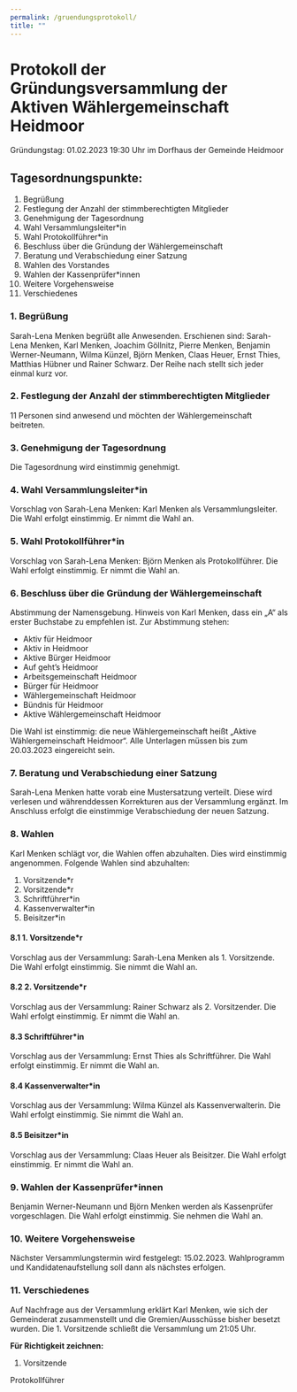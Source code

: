 ```yaml
---
permalink: /gruendungsprotokoll/
title: ""
---
```


# Protokoll der Gründungsversammlung der Aktiven Wählergemeinschaft Heidmoor  
  
Gründungstag: 01.02.2023 19:30 Uhr im Dorfhaus der Gemeinde Heidmoor  
  
## Tagesordnungspunkte:  
1. Begrüßung  
2. Festlegung der Anzahl der stimmberechtigten Mitglieder  
3. Genehmigung der Tagesordnung  
4. Wahl Versammlungsleiter*in  
5. Wahl Protokollführer*in  
6. Beschluss über die Gründung der Wählergemeinschaft  
7. Beratung und Verabschiedung einer Satzung  
8. Wahlen des Vorstandes  
9. Wahlen der Kassenprüfer*innen  
10. Weitere Vorgehensweise  
11. Verschiedenes  
  
### 1. Begrüßung  
Sarah-Lena Menken begrüßt alle Anwesenden. Erschienen sind: Sarah-Lena Menken, Karl Menken, Joachim Göllnitz, Pierre Menken, Benjamin Werner-Neumann, Wilma Künzel, Björn Menken, Claas Heuer, Ernst Thies, Matthias Hübner und Rainer Schwarz. Der Reihe nach stellt sich jeder einmal kurz vor.  
  
### 2. Festlegung der Anzahl der stimmberechtigten Mitglieder  
11 Personen sind anwesend und möchten der Wählergemeinschaft beitreten.  
  
### 3. Genehmigung der Tagesordnung  
Die Tagesordnung wird einstimmig genehmigt.  
  
### 4. Wahl Versammlungsleiter*in  
Vorschlag von Sarah-Lena Menken: Karl Menken als Versammlungsleiter. Die Wahl erfolgt einstimmig. Er nimmt die Wahl an.  
  
### 5. Wahl Protokollführer*in  
Vorschlag von Sarah-Lena Menken: Björn Menken als Protokollführer. Die Wahl erfolgt einstimmig. Er nimmt die Wahl an.  
  
### 6. Beschluss über die Gründung der Wählergemeinschaft  
Abstimmung der Namensgebung. Hinweis von Karl Menken, dass ein „A“ als erster Buchstabe zu empfehlen ist. Zur Abstimmung stehen:  
- Aktiv für Heidmoor  
- Aktiv in Heidmoor  
- Aktive Bürger Heidmoor  
- Auf geht’s Heidmoor  
- Arbeitsgemeinschaft Heidmoor  
- Bürger für Heidmoor  
- Wählergemeinschaft Heidmoor  
- Bündnis für Heidmoor  
- Aktive Wählergemeinschaft Heidmoor  
  
Die Wahl ist einstimmig: die neue Wählergemeinschaft heißt „Aktive Wählergemeinschaft Heidmoor“. Alle Unterlagen müssen bis zum 20.03.2023 eingereicht sein.  
  
### 7. Beratung und Verabschiedung einer Satzung  
Sarah-Lena Menken hatte vorab eine Mustersatzung verteilt. Diese wird verlesen und währenddessen Korrekturen aus der Versammlung ergänzt. Im Anschluss erfolgt die einstimmige Verabschiedung der neuen Satzung.  
  
### 8. Wahlen  
Karl Menken schlägt vor, die Wahlen offen abzuhalten. Dies wird einstimmig angenommen. Folgende Wahlen sind abzuhalten:  
1. Vorsitzende*r  
2. Vorsitzende*r  
3. Schriftführer*in  
4. Kassenverwalter*in  
5. Beisitzer*in  
  
#### 8.1 1. Vorsitzende*r  
Vorschlag aus der Versammlung: Sarah-Lena Menken als 1. Vorsitzende. Die Wahl erfolgt einstimmig. Sie nimmt die Wahl an.  
  
#### 8.2 2. Vorsitzende*r  
Vorschlag aus der Versammlung: Rainer Schwarz als 2. Vorsitzender. Die Wahl erfolgt einstimmig. Er nimmt die Wahl an.  
  
#### 8.3 Schriftführer*in  
Vorschlag aus der Versammlung: Ernst Thies als Schriftführer. Die Wahl erfolgt einstimmig. Er nimmt die Wahl an.  
  
#### 8.4 Kassenverwalter*in  
Vorschlag aus der Versammlung: Wilma Künzel als Kassenverwalterin. Die Wahl erfolgt einstimmig. Sie nimmt die Wahl an.  
  
#### 8.5 Beisitzer*in  
Vorschlag aus der Versammlung: Claas Heuer als Beisitzer. Die Wahl erfolgt einstimmig. Er nimmt die Wahl an.  
  
### 9. Wahlen der Kassenprüfer*innen  
Benjamin Werner-Neumann und Björn Menken werden als Kassenprüfer vorgeschlagen. Die Wahl erfolgt einstimmig. Sie nehmen die Wahl an.  
  
### 10. Weitere Vorgehensweise  
Nächster Versammlungstermin wird festgelegt: 15.02.2023. Wahlprogramm und Kandidatenaufstellung soll dann als nächstes erfolgen.  
  
### 11. Verschiedenes  
Auf Nachfrage aus der Versammlung erklärt Karl Menken, wie sich der Gemeinderat zusammenstellt und die Gremien/Ausschüsse bisher besetzt wurden. Die 1. Vorsitzende schließt die Versammlung um 21:05 Uhr.  
  
**Für Richtigkeit zeichnen:**  
  
1. Vorsitzende  
  
Protokollführer  
